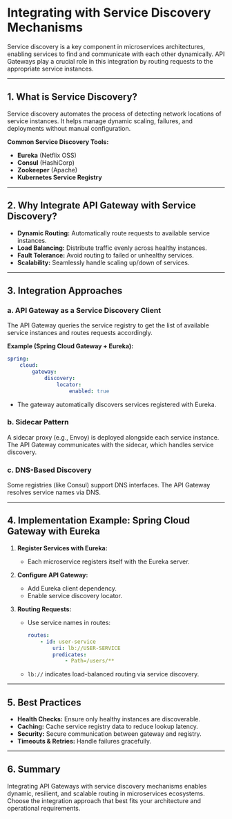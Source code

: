 # Integrating with Service Discovery Mechanisms

Service discovery is a key component in microservices architectures, enabling services to find and communicate with each other dynamically. API Gateways play a crucial role in this integration by routing requests to the appropriate service instances.

---

## 1. What is Service Discovery?

Service discovery automates the process of detecting network locations of service instances. It helps manage dynamic scaling, failures, and deployments without manual configuration.

**Common Service Discovery Tools:**

- **Eureka** (Netflix OSS)
- **Consul** (HashiCorp)
- **Zookeeper** (Apache)
- **Kubernetes Service Registry**

---

## 2. Why Integrate API Gateway with Service Discovery?

- **Dynamic Routing:** Automatically route requests to available service instances.
- **Load Balancing:** Distribute traffic evenly across healthy instances.
- **Fault Tolerance:** Avoid routing to failed or unhealthy services.
- **Scalability:** Seamlessly handle scaling up/down of services.

---

## 3. Integration Approaches

### a. API Gateway as a Service Discovery Client

The API Gateway queries the service registry to get the list of available service instances and routes requests accordingly.

**Example (Spring Cloud Gateway + Eureka):**

```yaml
spring:
    cloud:
        gateway:
            discovery:
                locator:
                    enabled: true
```

- The gateway automatically discovers services registered with Eureka.

### b. Sidecar Pattern

A sidecar proxy (e.g., Envoy) is deployed alongside each service instance. The API Gateway communicates with the sidecar, which handles service discovery.

### c. DNS-Based Discovery

Some registries (like Consul) support DNS interfaces. The API Gateway resolves service names via DNS.

---

## 4. Implementation Example: Spring Cloud Gateway with Eureka

1. **Register Services with Eureka:**
     - Each microservice registers itself with the Eureka server.

2. **Configure API Gateway:**
     - Add Eureka client dependency.
     - Enable service discovery locator.

3. **Routing Requests:**
     - Use service names in routes:

         ```yaml
         routes:
             - id: user-service
                 uri: lb://USER-SERVICE
                 predicates:
                     - Path=/users/**
         ```

     - `lb://` indicates load-balanced routing via service discovery.

---

## 5. Best Practices

- **Health Checks:** Ensure only healthy instances are discoverable.
- **Caching:** Cache service registry data to reduce lookup latency.
- **Security:** Secure communication between gateway and registry.
- **Timeouts & Retries:** Handle failures gracefully.

---

## 6. Summary

Integrating API Gateways with service discovery mechanisms enables dynamic, resilient, and scalable routing in microservices ecosystems. Choose the integration approach that best fits your architecture and operational requirements.
